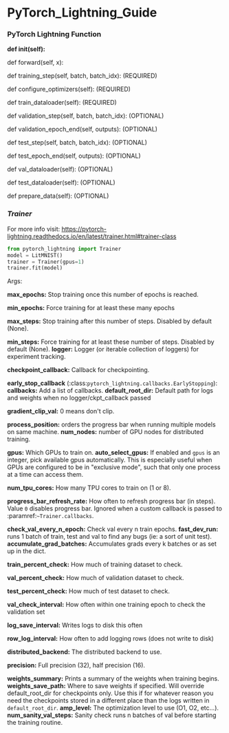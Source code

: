 # PyTorch_Lightning_Guide

### PyTorch Lightning Function
**def __init__(self):**

def forward(self, x):

def training_step(self, batch, batch_idx): (REQUIRED)

def configure_optimizers(self): (REQUIRED)

def train_dataloader(self): (REQUIRED)

def validation_step(self, batch, batch_idx): (OPTIONAL)

def validation_epoch_end(self, outputs): (OPTIONAL)

def test_step(self, batch, batch_idx): (OPTIONAL)

def test_epoch_end(self, outputs): (OPTIONAL)

def val_dataloader(self): (OPTIONAL)

def test_dataloader(self): (OPTIONAL)

def prepare_data(self): (OPTIONAL)


### *Trainer*
For more info visit: https://pytorch-lightning.readthedocs.io/en/latest/trainer.html#trainer-class
``` python
from pytorch_lightning import Trainer
model = LitMNIST()
trainer = Trainer(gpus=1)
trainer.fit(model)
```

Args:

  **max_epochs:** Stop training once this number of epochs is reached.

  **min_epochs:** Force training for at least these many epochs
 
  **max_steps:** Stop training after this number of steps. Disabled by default (None).
  
  **min_steps:** Force training for at least these number of steps. Disabled by default (None).
  **logger:** Logger (or iterable collection of loggers) for experiment tracking.

  **checkpoint_callback:** Callback for checkpointing.

  **early_stop_callback** (:class:`pytorch_lightning.callbacks.EarlyStopping`):
  **callbacks:** Add a list of callbacks.
  **default_root_dir:** Default path for logs and weights when no logger/ckpt_callback passed

  **gradient_clip_val:** 0 means don't clip.
 
  **process_position:** orders the progress bar when running multiple models on same machine.
  **num_nodes:** number of GPU nodes for distributed training.
  
  **gpus:** Which GPUs to train on.
  **auto_select_gpus:**
      If enabled and `gpus` is an integer, pick available
      gpus automatically. This is especially useful when
      GPUs are configured to be in "exclusive mode", such
      that only one process at a time can access them.
 
  **num_tpu_cores:** How many TPU cores to train on (1 or 8).

  **progress_bar_refresh_rate:** How often to refresh progress bar (in steps). Value ``0`` disables progress bar.
      Ignored when a custom callback is passed to :paramref:`~Trainer.callbacks`.
 

  **check_val_every_n_epoch:** Check val every n train epochs.
  **fast_dev_run:** runs 1 batch of train, test  and val to find any bugs (ie: a sort of unit test).
  **accumulate_grad_batches:** Accumulates grads every k batches or as set up in the dict.
 
  
  **train_percent_check:** How much of training dataset to check.
  
  **val_percent_check:** How much of validation dataset to check.
  
  **test_percent_check:** How much of test dataset to check.
  
  **val_check_interval:** How often within one training epoch to check the validation set
  
  **log_save_interval:** Writes logs to disk this often
  
  **row_log_interval:** How often to add logging rows (does not write to disk)
  
  **distributed_backend:** The distributed backend to use.
 
  **precision:** Full precision (32), half precision (16).
 
  **weights_summary:** Prints a summary of the weights when training begins.
  **weights_save_path:** Where to save weights if specified. Will override default_root_dir
          for checkpoints only. Use this if for whatever reason you need the checkpoints
          stored in a different place than the logs written in `default_root_dir`.
  **amp_level:** The optimization level to use (O1, O2, etc...).
  **num_sanity_val_steps:** Sanity check runs n batches of val before starting the training routine.
